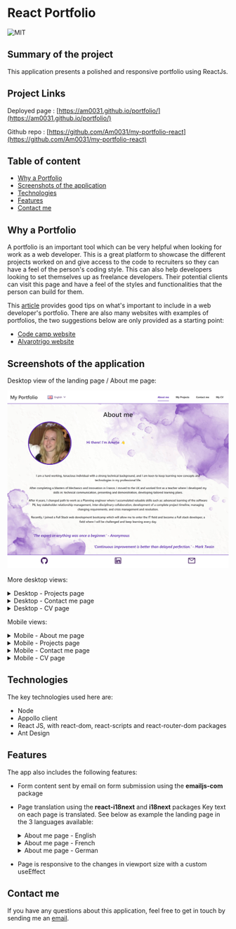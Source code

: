 # React Portfolio

![MIT](https://img.shields.io/badge/License-MIT-blue)

## Summary of the project

This application presents a polished and responsive portfolio using ReactJs.

## Project Links

Deployed page : [https://am0031.github.io/portfolio/](https://am0031.github.io/portfolio/)

Github repo : [https://github.com/Am0031/my-portfolio-react](https://github.com/Am0031/my-portfolio-react)

## Table of content

- [Why a Portfolio](#why-a-portfolio)
- [Screenshots of the application](#screenshots-of-the-application)
- [Technologies](#technologies)
- [Features](#features)
- [Contact me](#contact-me)

## Why a Portfolio

A portfolio is an important tool which can be very helpful when looking for work as a web developer. This is a great platform to showcase the different projects worked on and give access to the code to recruiters so they can have a feel of the person's coding style.
This can also help developers looking to set themselves up as freelance developers. Their potential clients can visit this page and have a feel of the styles and functionalities that the person can build for them.

This [article](https://www.codementor.io/learn-programming/12-important-things-to-include-in-web-dev-portfolios#:~:text=At%20the%20end%20of%20the,with%20bullet%20points%20would%20allow.) provides good tips on what's important to include in a web developer's portfolio.
There are also many websites with examples of portfolios, the two suggestions below are only provided as a starting point:

- [Code camp website](https://www.freecodecamp.org/news/15-web-developer-portfolios-to-inspire-you-137fb1743cae/)
- [Alvarotrigo website](https://alvarotrigo.com/blog/web-developer-portfolio-examples/)

## Screenshots of the application

Desktop view of the landing page / About me page:

![deployed portfolio](/other/screenshots/desktop-about.png)

More desktop views:

<details>
<summary>Desktop - Projects page</summary>

![Desktop - Projects page](/other/screenshots/desktop-projects.png)

</details>

<details>
<summary>Desktop - Contact me page</summary>

![Desktop - Contact me page](/other/screenshots/desktop-contact.png)

</details>

<details>
<summary>Desktop - CV page</summary>

![Desktop - CV page](/other/screenshots/desktop-resume.png)

</details>

Mobile views:

<details>
<summary>Mobile - About me page</summary>

![Mobile - About me page](/other/screenshots/mobile-about.png)

</details>

<details>
<summary>Mobile - Projects page</summary>

![Mobile - Projects page](/other/screenshots/mobile-projects.png)

</details>

<details>
<summary>Mobile - Contact me page</summary>

![Mobile - Contact me page](/other/screenshots/mobile-contact.png)

</details>

<details>
<summary>Mobile - CV page</summary>

![Mobile - CV page](/other/screenshots/mobile-resume.png)

</details>

## Technologies

The key technologies used here are:

- Node
- Appollo client
- React JS, with react-dom, react-scripts and react-router-dom packages
- Ant Design

## Features

The app also includes the following features:

- Form content sent by email on form submission using the **emailjs-com** package
- Page translation using the **react-i18next** and **i18next** packages
  Key text on each page is translated. See below as example the landing page in the 3 languages available:

    <details>
    <summary>About me page - English</summary>

  ![About me page - English](/other/screenshots/desktop-about.png)

    </details>

    <details>
    <summary>About me page - French</summary>

  ![About me page - French](/other/screenshots/desktop-about-francais.png)

    </details>

    <details>
    <summary>About me page - German</summary>

  ![About me page - French](/other/screenshots/desktop-about-deutsch.png)

    </details>

- Page is responsive to the changes in viewport size with a custom useEffect

## Contact me

If you have any questions about this application, feel free to get in touch by sending me an [email](mailto:amelie.pira@gmail.com).
